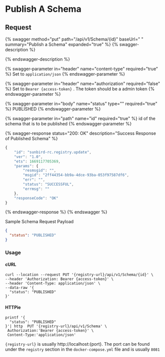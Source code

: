 # Publish A Schema

## Request

{% swagger method="put" path="/api/v1/Schema/{id}" baseUrl=" " summary="Publish a Schema" expanded="true" %}
{% swagger-description %}

{% endswagger-description %}

{% swagger-parameter in="header" name="content-type" required="true" %}
Set to `application/json`
{% endswagger-parameter %}

{% swagger-parameter in="header" name="authorization" required="false" %}
Set to `Bearer {access-token}` . The token should be a admin token
{% endswagger-parameter %}

{% swagger-parameter in="body" name="status" type="" required="true" %}
PUBLISHED
{% endswagger-parameter %}

{% swagger-parameter in="path" name="id" required="true" %}
id of the schema that is to be published
{% endswagger-parameter %}

{% swagger-response status="200: OK" description="Success Response of Published Schema" %}
```javascript
{
    "id": "sunbird-rc.registry.update",
    "ver": "1.0",
    "ets": 1669117705369,
    "params": {
        "resmsgid": "",
        "msgid": "2ff44354-bb9a-4dce-93ba-053f97587df6",
        "err": "",
        "status": "SUCCESSFUL",
        "errmsg": ""
    },
    "responseCode": "OK"
}
```
{% endswagger-response %}
{% endswagger %}

Sample Schema Request Payload

```json
{
  "status": "PUBLISHED"
}
```

### Usage

#### cURL

```shell
curl --location --request PUT '{registry-url}/api/v1/Schema/{id}' \
--header 'Authorization: Bearer {access-token}' \
--header 'Content-Type: application/json' \
--data-raw '{
  "status": "PUBLISHED"
}'
```

#### HTTPie

```
printf '{
  "status": "PUBLISHED"
}'| http  PUT '{registry-url}/api/v1/Schema' \
 Authorization:'Bearer {access-token}' \
 Content-Type:'application/json'
```

`{registry-url}` is usually http://localhost:{port}. The port can be found under the `registry` section in the `docker-compose.yml` file and is usually `8081`
